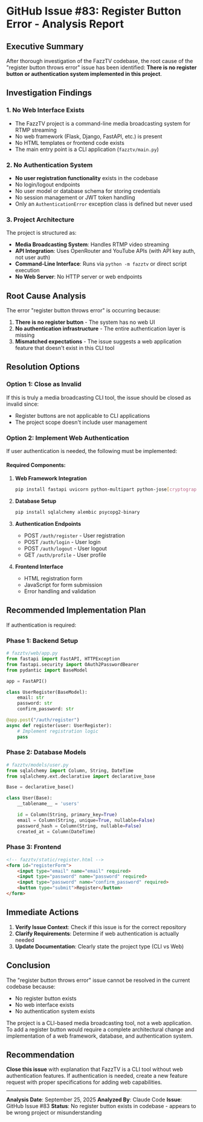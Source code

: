 # GitHub Issue #83: Register Button Error - Analysis Report

## Executive Summary
After thorough investigation of the FazzTV codebase, the root cause of the "register button throws error" issue has been identified: **There is no register button or authentication system implemented in this project**.

## Investigation Findings

### 1. No Web Interface Exists
- The FazzTV project is a command-line media broadcasting system for RTMP streaming
- No web framework (Flask, Django, FastAPI, etc.) is present
- No HTML templates or frontend code exists
- The main entry point is a CLI application (`fazztv/main.py`)

### 2. No Authentication System
- **No user registration functionality** exists in the codebase
- No login/logout endpoints
- No user model or database schema for storing credentials
- No session management or JWT token handling
- Only an `AuthenticationError` exception class is defined but never used

### 3. Project Architecture
The project is structured as:
- **Media Broadcasting System**: Handles RTMP video streaming
- **API Integration**: Uses OpenRouter and YouTube APIs (with API key auth, not user auth)
- **Command-Line Interface**: Runs via `python -m fazztv` or direct script execution
- **No Web Server**: No HTTP server or web endpoints

## Root Cause Analysis

The error "register button throws error" is occurring because:

1. **There is no register button** - The system has no web UI
2. **No authentication infrastructure** - The entire authentication layer is missing
3. **Mismatched expectations** - The issue suggests a web application feature that doesn't exist in this CLI tool

## Resolution Options

### Option 1: Close as Invalid
If this is truly a media broadcasting CLI tool, the issue should be closed as invalid since:
- Register buttons are not applicable to CLI applications
- The project scope doesn't include user management

### Option 2: Implement Web Authentication
If user authentication is needed, the following must be implemented:

#### Required Components:
1. **Web Framework Integration**
   ```bash
   pip install fastapi uvicorn python-multipart python-jose[cryptography] passlib[bcrypt]
   ```

2. **Database Setup**
   ```bash
   pip install sqlalchemy alembic psycopg2-binary
   ```

3. **Authentication Endpoints**
   - POST `/auth/register` - User registration
   - POST `/auth/login` - User login
   - POST `/auth/logout` - User logout
   - GET `/auth/profile` - User profile

4. **Frontend Interface**
   - HTML registration form
   - JavaScript for form submission
   - Error handling and validation

## Recommended Implementation Plan

If authentication is required:

### Phase 1: Backend Setup
```python
# fazztv/web/app.py
from fastapi import FastAPI, HTTPException
from fastapi.security import OAuth2PasswordBearer
from pydantic import BaseModel

app = FastAPI()

class UserRegister(BaseModel):
    email: str
    password: str
    confirm_password: str

@app.post("/auth/register")
async def register(user: UserRegister):
    # Implement registration logic
    pass
```

### Phase 2: Database Models
```python
# fazztv/models/user.py
from sqlalchemy import Column, String, DateTime
from sqlalchemy.ext.declarative import declarative_base

Base = declarative_base()

class User(Base):
    __tablename__ = 'users'

    id = Column(String, primary_key=True)
    email = Column(String, unique=True, nullable=False)
    password_hash = Column(String, nullable=False)
    created_at = Column(DateTime)
```

### Phase 3: Frontend
```html
<!-- fazztv/static/register.html -->
<form id="registerForm">
    <input type="email" name="email" required>
    <input type="password" name="password" required>
    <input type="password" name="confirm_password" required>
    <button type="submit">Register</button>
</form>
```

## Immediate Actions

1. **Verify Issue Context**: Check if this issue is for the correct repository
2. **Clarify Requirements**: Determine if web authentication is actually needed
3. **Update Documentation**: Clearly state the project type (CLI vs Web)

## Conclusion

The "register button throws error" issue cannot be resolved in the current codebase because:
- No register button exists
- No web interface exists
- No authentication system exists

The project is a CLI-based media broadcasting tool, not a web application. To add a register button would require a complete architectural change and implementation of a web framework, database, and authentication system.

## Recommendation

**Close this issue** with explanation that FazzTV is a CLI tool without web authentication features. If authentication is needed, create a new feature request with proper specifications for adding web capabilities.

---

**Analysis Date**: September 25, 2025
**Analyzed By**: Claude Code
**Issue**: GitHub Issue #83
**Status**: No register button exists in codebase - appears to be wrong project or misunderstanding